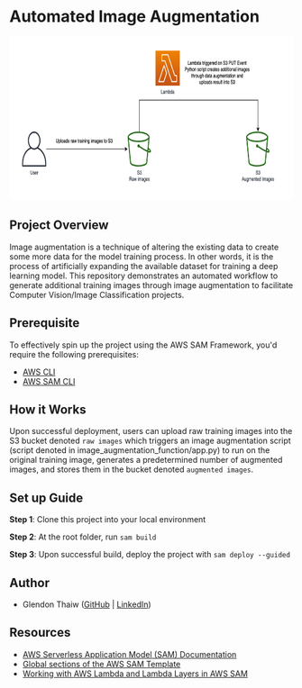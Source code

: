 # Automated Image Augmentation
<p align="center"><img src="images/architecture_diagram.png" width="720" height="290"/>

## Project Overview
 Image augmentation is a technique of altering the existing data to create some more data for the model training process. In other words, it is the process of artificially expanding the available dataset for training a deep learning model. This repository demonstrates an automated workflow to generate additional training images through image augmentation to facilitate Computer Vision/Image Classification projects.

## Prerequisite 
To effectively spin up the project using the AWS SAM Framework, you'd require the following prerequisites:
* [AWS CLI](https://docs.aws.amazon.com/cli/latest/userguide/cli-chap-install.html)
* [AWS SAM CLI](https://docs.aws.amazon.com/serverless-application-model/latest/developerguide/serverless-sam-cli-install-mac.html)

## How it Works
Upon successful deployment, users can upload raw training images into the S3 bucket denoted `raw images` which triggers an image augmentation script (script denoted in image_augmentation_function/app.py) to run on the original training image, generates a predetermined number of augmented images, and stores them in the bucket denoted `augmented images`. 
 
 
## Set up Guide
**Step 1**: Clone this project into your local environment 

**Step 2**: At the root folder, run `sam build`

**Step 3**: Upon successful build, deploy the project with `sam deploy --guided`

## Author
* Glendon Thaiw ([GitHub](https://github.com/glendont) | [LinkedIn](https://www.linkedin.com/in/glendonthaiw/))

 ## Resources
 * [AWS Serverless Application Model (SAM) Documentation](https://docs.aws.amazon.com/serverless-application-model/index.html) 
 * [Global sections of the AWS SAM Template](https://docs.aws.amazon.com/serverless-application-model/latest/developerguide/sam-specification-template-anatomy-globals.html)
 * [Working with AWS Lambda and Lambda Layers in AWS SAM](https://aws.amazon.com/blogs/compute/working-with-aws-lambda-and-lambda-layers-in-aws-sam/)
